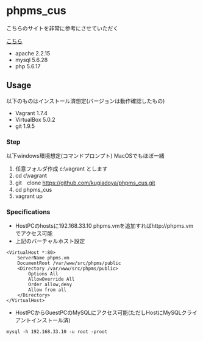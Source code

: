 # phpms_cus

こちらのサイトを非常に参考にさせていただく

[こちら](http://shusatoo.net/infra/chef/vagrant-chef-solo-php-mysql-development-environment/)

* apache 2.2.15
* mysql 5.6.28
* php 5.6.17

## Usage

以下のものはインストール済想定(バージョンは動作確認したもの)

* Vagrant 1.7.4
* VirtualBox 5.0.2
* git 1.9.5

### Step

以下windows環境想定(コマンドプロンプト) MacOSでもほぼ一緒

1. 任意フォルダ作成 c:\vagrant とします
1. cd c\vagrant
1. git　clone https://github.com/kugiadoya/phpms_cus.git
1. cd phpms_cus
1. vagrant up

### Specifications

* HostPCのhostsに192.168.33.10 phpms.vmを追加すればhttp://phpms.vmでアクセス可能
* 上記のバーチャルホスト設定

```
<VirtualHost *:80>
    ServerName phpms.vm
    DocumentRoot /var/www/src/phpms/public
    <Directory /var/www/src/phpms/public>
        Options All
        AllowOverride All
        Order allow,deny
        Allow from all
    </Directory>
</VirtualHost>
```

* HostPCからGuestPCのMySQLにアクセス可能(ただしHostにMySQLクライアントインストール済)

```
mysql -h 192.168.33.10 -u root -proot
```